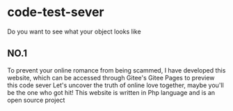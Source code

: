 # code-test-sever
Do you want to see what your object looks like
##  NO.1
To prevent your online romance from being scammed, I have developed this website, which can be accessed through Gitee's Gitee Pages to preview this code sever
Let's uncover the truth of online love together, maybe you'll be the one who got hit!
This website is written in Php language and is an open source project